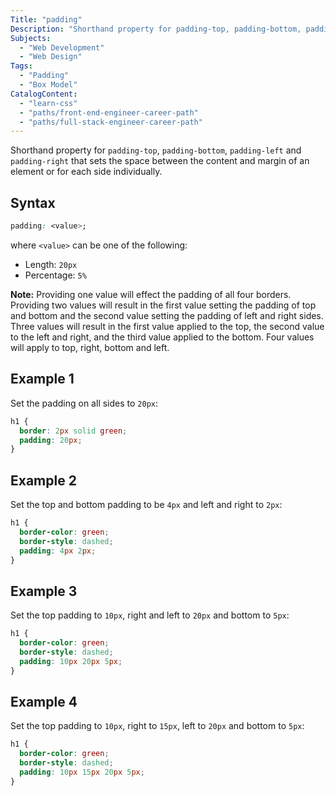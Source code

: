 ```yaml
---
Title: "padding"
Description: "Shorthand property for padding-top, padding-bottom, padding-left and padding-right that sets the space between the content and margin of an element or for each side individually."
Subjects:
  - "Web Development"
  - "Web Design"
Tags:
  - "Padding"
  - "Box Model"
CatalogContent:
  - "learn-css"
  - "paths/front-end-engineer-career-path"
  - "paths/full-stack-engineer-career-path"
---
```




Shorthand property for `padding-top`, `padding-bottom`, `padding-left` and `padding-right` that sets the space between the content and margin of an element or for each side individually.

## Syntax

```css
padding: <value>;
```

where `<value>` can be one of the following:

- Length: `20px`
- Percentage: `5%`

**Note:** Providing one value will effect the padding of all four borders. Providing two values will result in the first value setting the padding of top and bottom and the second value setting the padding of left and right sides. Three values will result in the first value applied to the top, the second value to the left and right, and the third value applied to the bottom. Four values will apply to top, right, bottom and left.

## Example 1

Set the padding on all sides to `20px`:

```css
h1 {
  border: 2px solid green;
  padding: 20px;
}
```

## Example 2

Set the top and bottom padding to be `4px` and left and right to `2px`:

```css
h1 {
  border-color: green;
  border-style: dashed;
  padding: 4px 2px;
}
```

## Example 3

Set the top padding to `10px`, right and left to `20px` and bottom to `5px`:

```css
h1 {
  border-color: green;
  border-style: dashed;
  padding: 10px 20px 5px;
}
```

## Example 4

Set the top padding to `10px`, right to `15px`, left to `20px` and bottom to `5px`:

```css
h1 {
  border-color: green;
  border-style: dashed;
  padding: 10px 15px 20px 5px;
}
```
